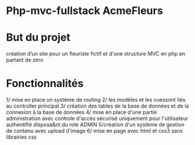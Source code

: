 # Php-mvc-fullstack AcmeFleurs

# But du projet

création d’un site pour un fleuriste fictif et d'une structure MVC en php en partant de zéro 

# Fonctionnalités


1/ mise en place un système de routing
2/ les modèles et les vuessont liés au controller principal
3/ création des tables de la base de données et de la connexion à la base de données
4/ mise en place d'une partie administration avec controle d'accès sécurisé uniquement pour l'utilisateur authentifié disposa&amp;nt du role ADMIN
5/création d'un système de gestion de contenu avec upload d'image
6/ mise en page avec html et css3 sans librairies css
